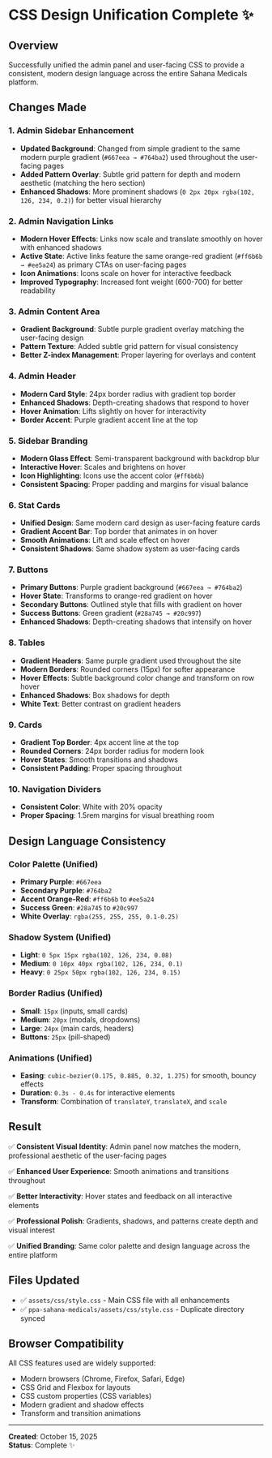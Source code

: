 # CSS Design Unification Complete ✨

## Overview
Successfully unified the admin panel and user-facing CSS to provide a consistent, modern design language across the entire Sahana Medicals platform.

## Changes Made

### 1. **Admin Sidebar Enhancement**
- **Updated Background**: Changed from simple gradient to the same modern purple gradient (`#667eea → #764ba2`) used throughout the user-facing pages
- **Added Pattern Overlay**: Subtle grid pattern for depth and modern aesthetic (matching the hero section)
- **Enhanced Shadows**: More prominent shadows (`0 2px 20px rgba(102, 126, 234, 0.2)`) for better visual hierarchy

### 2. **Admin Navigation Links**
- **Modern Hover Effects**: Links now scale and translate smoothly on hover with enhanced shadows
- **Active State**: Active links feature the same orange-red gradient (`#ff6b6b → #ee5a24`) as primary CTAs on user-facing pages
- **Icon Animations**: Icons scale on hover for interactive feedback
- **Improved Typography**: Increased font weight (600-700) for better readability

### 3. **Admin Content Area**
- **Gradient Background**: Subtle purple gradient overlay matching the user-facing design
- **Pattern Texture**: Added subtle grid pattern for visual consistency
- **Better Z-index Management**: Proper layering for overlays and content

### 4. **Admin Header**
- **Modern Card Style**: 24px border radius with gradient top border
- **Enhanced Shadows**: Depth-creating shadows that respond to hover
- **Hover Animation**: Lifts slightly on hover for interactivity
- **Border Accent**: Purple gradient accent line at the top

### 5. **Sidebar Branding**
- **Modern Glass Effect**: Semi-transparent background with backdrop blur
- **Interactive Hover**: Scales and brightens on hover
- **Icon Highlighting**: Icons use the accent color (`#ff6b6b`)
- **Consistent Spacing**: Proper padding and margins for visual balance

### 6. **Stat Cards**
- **Unified Design**: Same modern card design as user-facing feature cards
- **Gradient Accent Bar**: Top border that animates in on hover
- **Smooth Animations**: Lift and scale effect on hover
- **Consistent Shadows**: Same shadow system as user-facing cards

### 7. **Buttons**
- **Primary Buttons**: Purple gradient background (`#667eea → #764ba2`)
- **Hover State**: Transforms to orange-red gradient on hover
- **Secondary Buttons**: Outlined style that fills with gradient on hover
- **Success Buttons**: Green gradient (`#28a745 → #20c997`)
- **Enhanced Shadows**: Depth-creating shadows that intensify on hover

### 8. **Tables**
- **Gradient Headers**: Same purple gradient used throughout the site
- **Modern Borders**: Rounded corners (15px) for softer appearance
- **Hover Effects**: Subtle background color change and transform on row hover
- **Enhanced Shadows**: Box shadows for depth
- **White Text**: Better contrast on gradient headers

### 9. **Cards**
- **Gradient Top Border**: 4px accent line at the top
- **Rounded Corners**: 24px border radius for modern look
- **Hover States**: Smooth transitions and shadows
- **Consistent Padding**: Proper spacing throughout

### 10. **Navigation Dividers**
- **Consistent Color**: White with 20% opacity
- **Proper Spacing**: 1.5rem margins for visual breathing room

## Design Language Consistency

### Color Palette (Unified)
- **Primary Purple**: `#667eea`
- **Secondary Purple**: `#764ba2`
- **Accent Orange-Red**: `#ff6b6b` to `#ee5a24`
- **Success Green**: `#28a745` to `#20c997`
- **White Overlay**: `rgba(255, 255, 255, 0.1-0.25)`

### Shadow System (Unified)
- **Light**: `0 5px 15px rgba(102, 126, 234, 0.08)`
- **Medium**: `0 10px 40px rgba(102, 126, 234, 0.1)`
- **Heavy**: `0 25px 50px rgba(102, 126, 234, 0.15)`

### Border Radius (Unified)
- **Small**: `15px` (inputs, small cards)
- **Medium**: `20px` (modals, dropdowns)
- **Large**: `24px` (main cards, headers)
- **Buttons**: `25px` (pill-shaped)

### Animations (Unified)
- **Easing**: `cubic-bezier(0.175, 0.885, 0.32, 1.275)` for smooth, bouncy effects
- **Duration**: `0.3s - 0.4s` for interactive elements
- **Transform**: Combination of `translateY`, `translateX`, and `scale`

## Result

✅ **Consistent Visual Identity**: Admin panel now matches the modern, professional aesthetic of the user-facing pages

✅ **Enhanced User Experience**: Smooth animations and transitions throughout

✅ **Better Interactivity**: Hover states and feedback on all interactive elements

✅ **Professional Polish**: Gradients, shadows, and patterns create depth and visual interest

✅ **Unified Branding**: Same color palette and design language across the entire platform

## Files Updated

- ✅ `assets/css/style.css` - Main CSS file with all enhancements
- ✅ `ppa-sahana-medicals/assets/css/style.css` - Duplicate directory synced

## Browser Compatibility

All CSS features used are widely supported:
- Modern browsers (Chrome, Firefox, Safari, Edge)
- CSS Grid and Flexbox for layouts
- CSS custom properties (CSS variables)
- Modern gradient and shadow effects
- Transform and transition animations

---

**Created**: October 15, 2025  
**Status**: Complete ✨

